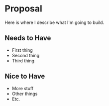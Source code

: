 # Proposal
Here is where I describe what I'm going to build.

## Needs to Have
- First thing
- Second thing
- Third thing

## Nice to Have
- More stuff
- Other things
- Etc.



